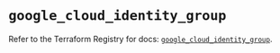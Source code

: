 # `google_cloud_identity_group`

Refer to the Terraform Registry for docs: [`google_cloud_identity_group`](https://registry.terraform.io/providers/hashicorp/google/6.7.0/docs/resources/cloud_identity_group).
